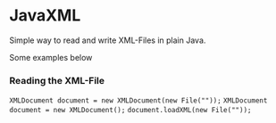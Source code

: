 <h1>JavaXML</h1>
<div>
  <p>Simple way to read and write XML-Files in plain Java.</p>
  <p>Some examples below</p>
</div>
<div>
  <h3>Reading the XML-File</h3>
  <code>XMLDocument document = new XMLDocument(new File("<your XML-File>"));</code>
  <code>XMLDocument document = new XMLDocument();</code>
  <code>document.loadXML(new File("<your XML-File>"));</code>
</div>
